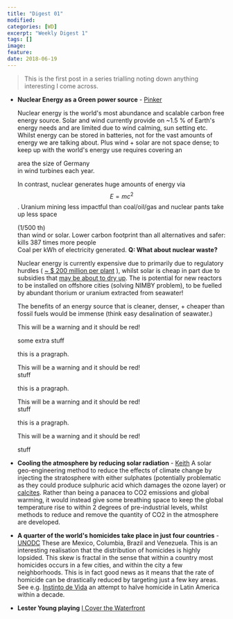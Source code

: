 ```yaml
---
title: "Digest 01"
modified:
categories: [WD]
excerpt: "Weekly Digest 1"
tags: []
image:
feature:
date: 2018-06-19
---
```


>This is the first post in a series trialling noting down anything interesting I come across.

  * **Nuclear Energy as a Green power source** - [Pinker](https://www.amazon.com/Enlightenment-Now-Science-Humanism-Progress/dp/0525427570)

    Nuclear energy is the world's most abundance and scalable carbon free energy source. Solar and wind currently provide on ~1.5 % of Earth's energy needs and are limited due to wind calming, sun setting etc. Whilst energy can be stored in batteries, not for the vast amounts of energy we are talking about. Plus wind + solar are not space dense; to keep up with the world's energy use requires covering an <div class="warning">area the size of Germany</div>  in wind turbines each year.

    In contrast, nuclear generates huge amounts of energy via $$E = mc^2$$. Uranium mining less impactful than coal/oil/gas and nuclear pants take up less space <div class="warning">(1/500 th)</div>  than wind or solar. Lower carbon footprint than all alternatives and safer: <div class="warning">kills 387 times more people</div>Coal per kWh of electricity generated. **Q: What about nuclear waste?**

    Nuclear energy is currently expensive due to primarily due to regulatory hurdles ( [~ $ 200 million per plant](https://www.americanactionforum.org/research/putting-nuclear-regulatory-costs-context/) ), whilst solar is cheap in part due to subsidies that [may be about to dry up](https://www.economist.com/business/2018/06/14/can-the-solar-industry-survive-without-subsidies). The is potential for new reactors to be installed on offshore cities (solving NIMBY problem), to be fuelled by abundant thorium or uranium extracted from seawater!

    The benefits of an energy source that is cleaner, denser, + cheaper than fossil fuels would be immense (think easy desalination of seawater.)

    <div class="warning">This will be a warning and it should be red!</div>

    some extra stuff

    this is a pragraph. <div class="warning">This will be a warning and it should be red!</div> stuff

    this is a pragraph.
    <div class="warning">This will be a warning and it should be red!</div>
    stuff

    this is a pragraph.

    <div class="warning">This will be a warning and it should be red!</div>
    
    stuff

   * **Cooling the atmosphere by reducing solar radiation** - [Keith](https://agupubs.onlinelibrary.wiley.com/doi/full/10.1002/2016EF000465%4010.1002/%28ISSN%292328-4277.GEOENGIN1)
   A solar geo-engineering method to reduce the effects of climate change by injecting the stratosphere with either sulphates (potentially problematic as they could produce sulphuric acid which damages the ozone layer) or [calcites](https://www.sciencealert.com/new-light-reflecting-particles-in-the-stratosphere-could-cool-earth-and-fix-the-ozone-layer). Rather than being a panacea to CO2 emissions and global warming, it would instead give some breathing space to keep the global temperature rise to within 2 degrees of pre-industrial levels, whilst methods to reduce and remove the quantity of CO2 in the atmosphere are developed.


   * **A quarter of the world's homicides take place in just four countries** - [UNODC](https://www.unodc.org/gsh/en/big-picture.html)
   These are Mexico, Columbia, Brazil and Venezuela. This is an interesting realisation that the distribution of homicides is highly lopsided. This skew is fractal in the sense that within a country most homicides occurs in a few cities, and within the city a few neighborhoods. This is in fact good news as it means that the rate of homicide can be drastically reduced by targeting just a few key areas. See e.g. [Instinto de Vida](https://www.instintodevida.org/) an attempt to halve homicide in Latin America within a decade.


   * **Lester Young playing** [I Cover the Waterfront](https://www.youtube.com/watch?v=Uqi84qISiKs)
